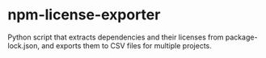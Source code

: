 # npm-license-exporter
Python script that extracts dependencies and their licenses from package-lock.json, and exports them to CSV files for multiple projects.
